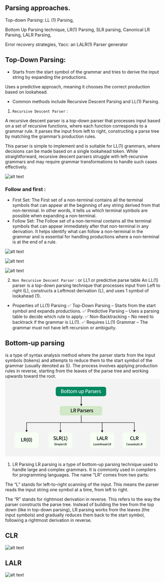 ## Parsing approaches. 

Top-down Parsing: LL (1) Parsing, 

Bottom Up Parsing technique, LR(1) Parsing, SLR parsing, Canonical LR Parsing, LALR Parsing,

Error recovery strategies, Yacc: an LALR(1) Parser generator

## Top-Down Parsing:

- Starts from the start symbol of the grammar and tries to derive the input string by expanding the productions.

Uses a predictive approach, meaning it chooses the correct production based on lookahead.

- Common methods include Recursive Descent Parsing and LL(1) Parsing.

1. `Recursive Descent Parser` :

A recursive descent parser is a top-down parser that processes input based on a set of recursive functions, where each function corresponds to a grammar rule. It parses the input from left to right, constructing a parse tree by matching the grammar’s production rules. 

This parser is simple to implement and is suitable for LL(1) grammars, where decisions can be made based on a single lookahead token. While straightforward, recursive descent parsers struggle with left-recursive grammars and may require grammar transformations to handle such cases effectively.

![alt text](<Screenshot 2025-02-28 at 3.19.31 PM.png>)

### Follow and first :

- First Set: The First set of a non-terminal contains all the terminal symbols that can appear at the beginning of any string derived from that non-terminal. In other words, it tells us which terminal symbols are possible when expanding a non-terminal.
- Follow Set: The Follow set of a non-terminal contains all the terminal symbols that can appear immediately after that non-terminal in any derivation. It helps identify what can follow a non-terminal in the grammar and is essential for handling productions where a non-terminal is at the end of a rule.

![alt text](<Screenshot 2025-02-28 at 3.43.29 PM.png>)

![alt text](<Screenshot 2025-02-28 at 3.53.49 PM.png>)

![alt text](<Screenshot 2025-02-28 at 3.59.55 PM.png>)

2. `Non Recursive Descent Parser` : or LL1  or predictive parse table 
An LL(1) parser is a top-down parsing technique that processes input from Left to right (L), constructs a Leftmost derivation (L), and uses 1 symbol of lookahead (1).
- Properties of LL(1) Parsing
✅ Top-Down Parsing – Starts from the start symbol and expands productions.
✅ Predictive Parsing – Uses a parsing table to decide which rule to apply.
✅ Non-Backtracking – No need to backtrack if the grammar is LL(1).
✅ Requires LL(1) Grammar – The grammar must not have left recursion or ambiguity.

## Bottom-up parsing 
is a type of syntax analysis method where the parser starts from the input symbols (tokens) and attempts to reduce them to the start symbol of the grammar (usually denoted as S). The process involves applying production rules in reverse, starting from the leaves of the parse tree and working upwards toward the root.
![alt text](image.png)

1. LR Parsing
LR parsing is a type of bottom-up parsing technique used to handle large and complex grammars. It is commonly used in compilers for programming languages. The name “LR” comes from two parts:

The “L” stands for left-to-right scanning of the input. This means the parser reads the input string one symbol at a time, from left to right.

The “R” stands for rightmost derivation in reverse. This refers to the way the parser constructs the parse tree. Instead of building the tree from the top down (like in top-down parsing), LR parsing works from the leaves (the input symbols) and gradually reduces them back to the start symbol, following a rightmost derivation in reverse.


## CLR
![alt text](<Screenshot 2025-03-04 at 11.38.25 PM.png>)

## LALR
![alt text](<Screenshot 2025-03-05 at 12.04.19 AM.png>)
